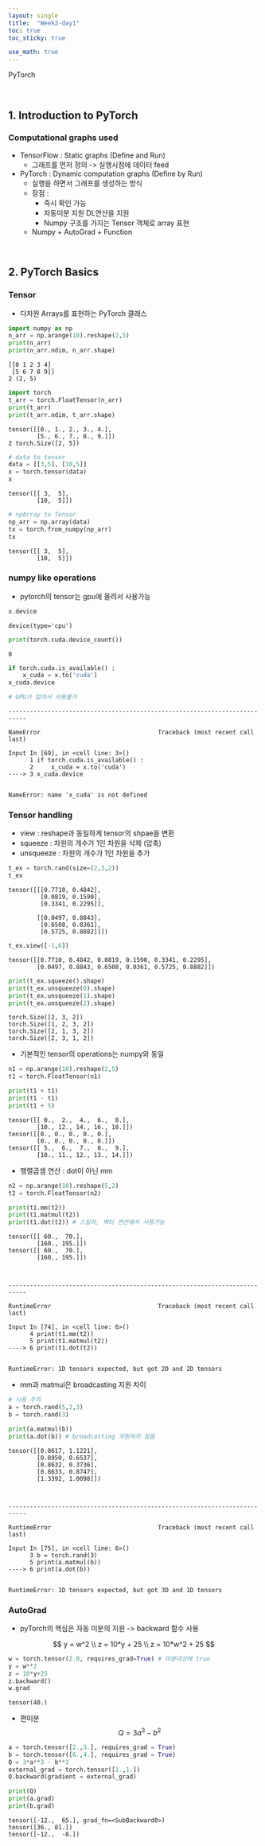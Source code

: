 ```yaml
---
layout: single
title:  "Week2-day1"
toc: true
toc_sticky: true

use_math: true
---
```


PyTorch

<br>

## 1. Introduction to PyTorch

### Computational graphs used
- TensorFlow : Static graphs (Define and Run)
    - 그래프를 먼저 정의 -> 실행시점에 데이터 feed
- PyTorch : Dynamic computation graphs (Define by Run)
    - 실행을 하면서 그래프를 생성하는 방식
    - 장점 :
        - 즉시 확인 가능
        - 자동미분 지원 DL연산을 지원
        - Numpy 구조를 가지는 Tensor 객체로 array 표현
    - Numpy + AutoGrad + Function
    
<br>

## 2. PyTorch Basics

### Tensor
- 다차원 Arrays를 표현하는 PyTorch 클래스


```python
import numpy as np
n_arr = np.arange(10).reshape(2,5)
print(n_arr)
print(n_arr.ndim, n_arr.shape)
```

    [[0 1 2 3 4]
     [5 6 7 8 9]]
    2 (2, 5)



```python
import torch
t_arr = torch.FloatTensor(n_arr)
print(t_arr)
print(t_arr.ndim, t_arr.shape)
```

    tensor([[0., 1., 2., 3., 4.],
            [5., 6., 7., 8., 9.]])
    2 torch.Size([2, 5])



```python
# data to tensor
data = [[3,5], [10,5]]
x = torch.tensor(data)
x
```




    tensor([[ 3,  5],
            [10,  5]])




```python
# npArray to Tensor
np_arr = np.array(data)
tx = torch.from_numpy(np_arr)
tx
```




    tensor([[ 3,  5],
            [10,  5]])



### numpy like operations
- pytorch의 tensor는 gpu에 올려서 사용가능


```python
x.device
```




    device(type='cpu')




```python
print(torch.cuda.device_count())
```

    0



```python
if torch.cuda.is_available() :
    x_cuda = x.to('cuda')
x_cuda.device

# GPU가 없어서 사용불가
```


    ---------------------------------------------------------------------------

    NameError                                 Traceback (most recent call last)

    Input In [69], in <cell line: 3>()
          1 if torch.cuda.is_available() :
          2     x_cuda = x.to('cuda')
    ----> 3 x_cuda.device


    NameError: name 'x_cuda' is not defined


### Tensor handling
- view : reshape과 동일하게 tensor의 shpae을 변환
- squeeze : 차원의 개수가 1인 차원을 삭제 (압축)
- unsqueeze : 차원의 개수가 1인 차원을 추가


```python
t_ex = torch.rand(size=(2,3,2))
t_ex
```




    tensor([[[0.7710, 0.4842],
             [0.0819, 0.1590],
             [0.3341, 0.2295]],
    
            [[0.0497, 0.8843],
             [0.6508, 0.0361],
             [0.5725, 0.8882]]])




```python
t_ex.view([-1,6])
```




    tensor([[0.7710, 0.4842, 0.0819, 0.1590, 0.3341, 0.2295],
            [0.0497, 0.8843, 0.6508, 0.0361, 0.5725, 0.8882]])




```python
print(t_ex.squeeze().shape)
print(t_ex.unsqueeze(0).shape)
print(t_ex.unsqueeze(1).shape)
print(t_ex.unsqueeze(2).shape)
```

    torch.Size([2, 3, 2])
    torch.Size([1, 2, 3, 2])
    torch.Size([2, 1, 3, 2])
    torch.Size([2, 3, 1, 2])


- 기본적인 tensor의 operations는 numpy와 동일


```python
n1 = np.arange(10).reshape(2,5)
t1 = torch.FloatTensor(n1)

print(t1 + t1)
print(t1 - t1)
print(t1 + 5)
```

    tensor([[ 0.,  2.,  4.,  6.,  8.],
            [10., 12., 14., 16., 18.]])
    tensor([[0., 0., 0., 0., 0.],
            [0., 0., 0., 0., 0.]])
    tensor([[ 5.,  6.,  7.,  8.,  9.],
            [10., 11., 12., 13., 14.]])


- 행렬곱셈 연산 : dot이 아닌 mm


```python
n2 = np.arange(10).reshape(5,2)
t2 = torch.FloatTensor(n2)

print(t1.mm(t2))
print(t1.matmul(t2))
print(t1.dot(t2)) # 스칼라, 벡터 연산에서 사용가능 
```

    tensor([[ 60.,  70.],
            [160., 195.]])
    tensor([[ 60.,  70.],
            [160., 195.]])



    ---------------------------------------------------------------------------

    RuntimeError                              Traceback (most recent call last)

    Input In [74], in <cell line: 6>()
          4 print(t1.mm(t2))
          5 print(t1.matmul(t2))
    ----> 6 print(t1.dot(t2))


    RuntimeError: 1D tensors expected, but got 2D and 2D tensors


- mm과 matmul은 broadcasting 지원 차이


```python
# 사용 주의
a = torch.rand(5,2,3)
b = torch.rand(3)

print(a.matmul(b))
print(a.dot(b)) # broadcasting 지원하지 않음 
```

    tensor([[0.8617, 1.1221],
            [0.8950, 0.6537],
            [0.8632, 0.3736],
            [0.8633, 0.8747],
            [1.3392, 1.0098]])



    ---------------------------------------------------------------------------

    RuntimeError                              Traceback (most recent call last)

    Input In [75], in <cell line: 6>()
          3 b = torch.rand(3)
          5 print(a.matmul(b))
    ----> 6 print(a.dot(b))


    RuntimeError: 1D tensors expected, but got 3D and 1D tensors


### AutoGrad
- pyTorch의 핵심은 자동 미분의 지원 -> backward 함수 사용

$$
y = w^2 \\ 
z = 10*y + 25 \\
z = 10*w^2 + 25 
$$


```python
w = torch.tensor(2.0, requires_grad=True) # 미분대상에 true 
y = w**2
z = 10*y+25
z.backward()
w.grad
```




    tensor(40.)



- 편미분
$$ Q = 3a^3 - b^2  $$


```python
a = torch.tensor([2.,3.], requires_grad = True)
b = torch.tensor([6.,4.], requires_grad = True)
Q = 3*a**3 - b**2
external_grad = torch.tensor([1.,1.])
Q.backward(gradient = external_grad)

print(Q)
print(a.grad)
print(b.grad)
```

    tensor([-12.,  65.], grad_fn=<SubBackward0>)
    tensor([36., 81.])
    tensor([-12.,  -8.])

